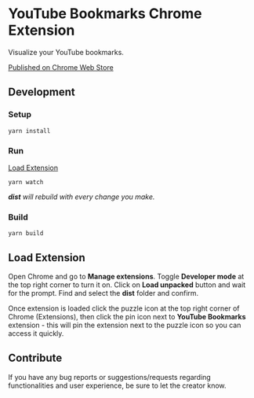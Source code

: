 # YouTube Bookmarks Chrome Extension
Visualize your YouTube bookmarks.

[Published on Chrome Web Store](https://chrome.google.com/webstore/detail/youtube-bookmarks/nlicfnjcbfjdhhocgbbkfghlolkdcfhg)

## Development
### Setup
```
yarn install
```

### Run
[Load Extension](#load-extension)
```
yarn watch
```
_**dist** will rebuild with every change you make._

### Build
```
yarn build
```

## Load Extension

Open Chrome and go to **Manage extensions**. Toggle **Developer mode** at the top right corner to turn it on. Click on **Load unpacked** button and wait for the prompt. Find and select the **dist** folder and confirm.

Once extension is loaded click the puzzle icon at the top right corner of Chrome (Extensions), then click the pin icon next to **YouTube Bookmarks** extension - this will pin the extension next to the puzzle icon so you can access it quickly.

## Contribute
If you have any bug reports or suggestions/requests regarding functionalities and user experience, be sure to let the creator know.
